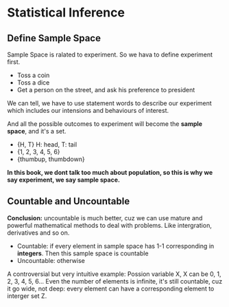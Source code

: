 # Statistical Inference
## Define Sample Space
Sample Space is ralated to experiment. So we hava to define experiment first.
- Toss a coin
- Toss a dice
- Get a person on the street, and ask his preference to president

We can tell, we have to use statement words to describe our experiment which includes our intensions and behaviours of interest.

And all the possible outcomes to experiment will become the **sample space**, and it's a set.
- {H, T} H: head, T: tail
- {1, 2, 3, 4, 5, 6}
- {thumbup, thumbdown}

**In this book, we dont talk too much about population, so this is why we say experiment, we say sample space.**

## Countable and Uncountable
**Conclusion:** uncountable is much better, cuz we can use mature and powerful mathematical methods to deal with problems. Like intergration, derivatives and so on.
- Countable: if every element in sample space has 1-1 corresponding in **integers**. Then this sample space is countable
- Uncountable: otherwise

A controversial but very intuitive example: Possion variable X, X can be 0, 1, 2, 3, 4, 5, 6... Even the number of elements is infinite, it's still countable, cuz it go wide, not deep: every element can have a corresponding element to interger set Z.